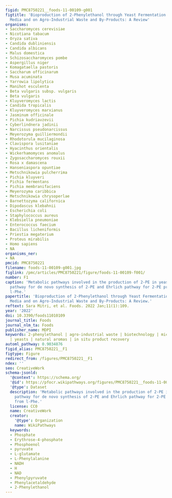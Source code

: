 ```yaml
---
figid: PMC8750221__foods-11-00109-g001
figtitle: 'Bioproduction of 2-Phenylethanol through Yeast Fermentation on Synthetic
  Media and on Agro-Industrial Waste and By-Products: A Review'
organisms:
- Saccharomyces cerevisiae
- Nicotiana tabacum
- Oryza sativa
- Candida dubliniensis
- Candida albicans
- Malus domestica
- Schizosaccharomyces pombe
- Aspergillus niger
- Komagataella pastoris
- Saccharum officinarum
- Musa acuminata
- Yarrowia lipolytica
- Manihot esculenta
- Beta vulgaris subsp. vulgaris
- Beta vulgaris
- Kluyveromyces lactis
- Candida tropicalis
- Kluyveromyces marxianus
- Jasminum officinale
- Pichia kudriavzevii
- Cyberlindnera jadinii
- Narcissus pseudonarcissus
- Meyerozyma guilliermondii
- Rhodotorula mucilaginosa
- Clavispora lusitaniae
- Hyacinthus orientalis
- Wickerhamomyces anomalus
- Zygosaccharomyces rouxii
- Rosa x damascena
- Hanseniaspora opuntiae
- Metschnikowia pulcherrima
- Pichia kluyveri
- Pichia fermentans
- Pichia membranifaciens
- Meyerozyma caribbica
- Metschnikowia chrysoperlae
- Barnettozyma californica
- Dipodascus klebahnii
- Escherichia coli
- Staphylococcus aureus
- Klebsiella pneumoniae
- Enterococcus faecium
- Bacillus licheniformis
- Priestia megaterium
- Proteus mirabilis
- Homo sapiens
- NA
organisms_ner:
- NA
pmcid: PMC8750221
filename: foods-11-00109-g001.jpg
figlink: /pmc/articles/PMC8750221/figure/foods-11-00109-f001/
number: F1
caption: 'Metabolic pathways involved in the production of 2-PE in yeasts: Shikimate
  pathway for de novo synthesis of 2-PE and Ehrlich pathway for 2-PE production from
  l-Phe.'
papertitle: 'Bioproduction of 2-Phenylethanol through Yeast Fermentation on Synthetic
  Media and on Agro-Industrial Waste and By-Products: A Review.'
reftext: Sara Mitri, et al. Foods. 2022 Jan;11(1):109.
year: '2022'
doi: 10.3390/foods11010109
journal_title: Foods
journal_nlm_ta: Foods
publisher_name: MDPI
keywords: 2-phenylethanol | agro-industrial waste | biotechnology | microbial fermentation
  | yeasts | natural aromas | in situ product recovery
automl_pathway: 0.9034876
figid_alias: PMC8750221__F1
figtype: Figure
redirect_from: /figures/PMC8750221__F1
ndex: ''
seo: CreativeWork
schema-jsonld:
  '@context': https://schema.org/
  '@id': https://pfocr.wikipathways.org/figures/PMC8750221__foods-11-00109-g001.html
  '@type': Dataset
  description: 'Metabolic pathways involved in the production of 2-PE in yeasts: Shikimate
    pathway for de novo synthesis of 2-PE and Ehrlich pathway for 2-PE production
    from l-Phe.'
  license: CC0
  name: CreativeWork
  creator:
    '@type': Organization
    name: WikiPathways
  keywords:
  - Phosphate
  - Erythrose-4-phosphate
  - Phosphoenol
  - pyruvate
  - L-glutamate
  - L-Phenylalanine
  - NADH
  - H
  - NAD
  - Phenylpyruvate
  - Phenylacetaldehyde
  - 2-Phenylethanol
---
```

